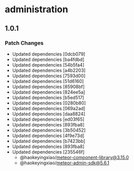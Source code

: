 # administration

## 1.0.1

### Patch Changes

- Updated dependencies [0dcb079]
- Updated dependencies [ba4fdbd]
- Updated dependencies [54b5fa4]
- Updated dependencies [a4b2203]
- Updated dependencies [7593d00]
- Updated dependencies [51d6160]
- Updated dependencies [85908bf]
- Updated dependencies [824ee5a]
- Updated dependencies [b5ed517]
- Updated dependencies [0280b80]
- Updated dependencies [069a2ad]
- Updated dependencies [daa8824]
- Updated dependencies [ed03f65]
- Updated dependencies [893fba8]
- Updated dependencies [3b50452]
- Updated dependencies [4f9e73d]
- Updated dependencies [b7423bb]
- Updated dependencies [893fba8]
- Updated dependencies [235546f]
  - @haokeyingxiao/meteor-component-library@3.15.0
  - @haokeyingxiao/meteor-admin-sdk@5.6.1
